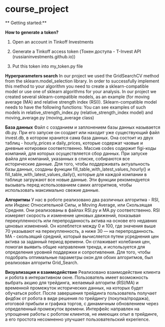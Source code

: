 # course_project

** Getting started:**

**How to generate a token?**
  1. Open an account in Tinkoff Investments

  2. Generate a Tinkoff access token (Токен доступа - T-Invest API (russianinvestments.github.io))

  3. Put this token into my_token.py file

**Hyperparameters search**
In our project we used the GridSearchCV method from the sklearn.model_selection library. In order to successfully implement this method to your algorithm you need to create a sklearn-compatible model or use one of sklearn algorithms for your analysis. In our project we created several sklearn-compatible models, as an example (for moving average (MA) and relative strength index (RSI)).
Sklearn-compatible model needs to have the following functions:
You can see examples of such models in relative_strength_index.py (relative_strength_index model) and moving_average.py (moving_average class)

**База данных**
Файл с созданием и заплонением базы данных называется db.py. При его запуске он создает или находит уже существующий файл invest.db, в котором хранится сама база данных. Она состоит из двух таблиц - hourly_prices и daily_prices, которые содержат чаовые и дневные котировки соответственно. Массив codes содержит figi-коды компаний, для которых осуществляется сбор данных. При запуске файла для компаний, указанных в списке, собираются все исторические данные. Для того, чтобы поддерживать актуальность базы данных, созданы функции fill_table_with_latest_values_hourly() и fill_table_with_latest_values_daily(), которые для каждой компании в таблице загружают все новые данные. Эти функции рекомендуется вызывать перед использованием самих алгоритмов, чтобы использовать максимально свежие данные.


**Алгоритмы**
У нас в роботе реализовано два различных алгоритма - RSI, или Индекс Относительной Силы, и Moving Average, или Скользящая Средняя. Они реализованы в файлах RSI.py и MA.py соответственно. RSI измеряет скорость и изменение ценовых движений, показывая перекупленность или перепроданность актива на основе его недавних ценовых изменений. Он колеблется между 0 и 100, где значения выше 70 указывают на перекупленность, а ниже 30 — на перепроданность. MA - скользящий средний, который вычисляется путем усреднения цен актива за заданный период времени. Он сглаживает колебания цен, помогая выявить общие направления тренда, и используется для определения уровней поддержки и сопротивления. Для того, чтобы подобрать оптимальные параметры окон для обоих алгоритмов, был реализован алгоритм Grid_Search. 

**Визуализация и взаимодействие**
Реализовано взаимодействие клиента и робота в интерактивном окне. Пользователь имеет возможность выбрать акцию для трейдинга, желаемый алгоритм (RSI/MA) и временной промежуток исторических данных, на которых будет обучаться робот. После завершения трейдинга пользователь получает фидбэк от робота в виде решения по трейдингу (покупка/продажа), итоговой прибыли и графика торгов, с динамичным обновлением через определенный промежуток времени. Интерфейс направлен на упрощение работы с роботом клиентов, не имеющих опыт в трейдинге, а его простота несомненно улучшает пользовательский experience.
